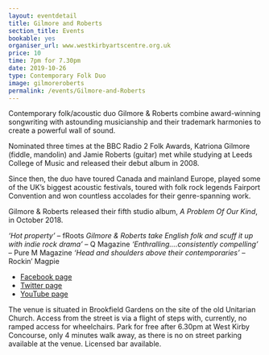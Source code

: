 ```yaml
---
layout: eventdetail
title: Gilmore and Roberts
section_title: Events
bookable: yes
organiser_url: www.westkirbyartscentre.org.uk
price: 10
time: 7pm for 7.30pm
date: 2019-10-26
type: Contemporary Folk Duo
image: gilmoreroberts
permalink: /events/Gilmore-and-Roberts
---
```


Contemporary folk/acoustic duo Gilmore & Roberts combine award-winning songwriting with astounding musicianship and their trademark harmonies to create a powerful wall of
sound.

Nominated three times at the BBC Radio 2 Folk Awards, Katriona Gilmore (fiddle, mandolin)
and Jamie Roberts (guitar) met while studying at Leeds College of Music and released their
debut album in 2008.

Since then, the duo have toured Canada and mainland Europe, played some of the UK’s biggest
acoustic festivals, toured with folk rock legends Fairport Convention and won countless
accolades for their genre-spanning work.

Gilmore & Roberts released their fifth studio album, _A Problem Of Our Kind_, in October 2018.

_‘Hot property’_ – fRoots
_Gilmore & Roberts take English folk and scuff it up with indie rock drama’_ – Q Magazine
_‘Enthralling….consistently compelling’_ – Pure M Magazine
_‘Head and shoulders above their contemporaries’_ – Rockin’ Magpie

- [Facebook page](www.facebook.com/GilmoreRoberts)
- [Twitter page](www.twitter.com/GilmoreRoberts)
- [YouTube page](www.youtube.com/GilmoreRoberts)

The venue is situated in Brookfield Gardens on the site of the old Unitarian Church. Access from the street is via a flight of steps with, currently, no ramped access for wheelchairs. Park for free after 6.30pm at West Kirby Concourse, only 4 minutes walk away, as there is no on street parking available at the venue. Licensed bar available.
